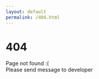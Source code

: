 ```yaml
---
layout: default
permalink: /404.html
---
```


# 404
Page not found :(<br>
Please send message to developer
